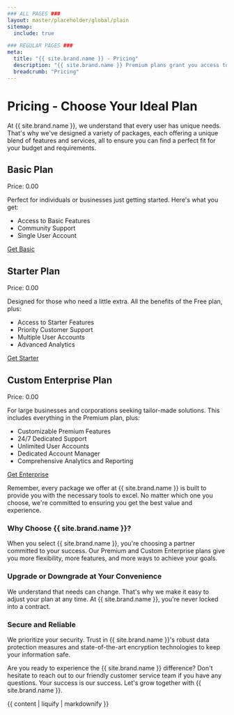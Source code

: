 ```yaml
---
### ALL PAGES ###
layout: master/placeholder/global/plain
sitemap:
  include: true

### REGULAR PAGES ###
meta:
  title: "{{ site.brand.name }} - Pricing"
  description: "{{ site.brand.name }} Premium plans grant you access to more features and support. Get started for free today!"
  breadcrumb: "Pricing"
---
```

# Pricing - Choose Your Ideal Plan

At {{ site.brand.name }}, we understand that every user has unique needs. That's why we've designed a variety of packages, each offering a unique blend of features and services, all to ensure you can find a perfect fit for your budget and requirements.

## Basic Plan

Price: <span class="pricing-amount" data-product-id="basic">0.00</span>

Perfect for individuals or businesses just getting started. Here's what you get:
- Access to Basic Features
- Community Support
- Single User Account

<a href="" class="btn btn-primary pricing-btn" data-product-id="basic" disabled>Get Basic</a>


## Starter Plan

Price: <span class="pricing-amount" data-product-id="starter">0.00</span>

Designed for those who need a little extra. All the benefits of the Free plan, plus:
- Access to Starter Features
- Priority Customer Support
- Multiple User Accounts
- Advanced Analytics

<a href="" class="btn btn-primary pricing-btn" data-product-id="starter" disabled>Get Starter</a>


## Custom Enterprise Plan

Price: <span class="pricing-amount" data-product-id="enterprise-1">0.00</span>

For large businesses and corporations seeking tailor-made solutions. This includes everything in the Premium plan, plus:
- Customizable Premium Features
- 24/7 Dedicated Support
- Unlimited User Accounts
- Dedicated Account Manager
- Comprehensive Analytics and Reporting

<a href="" class="btn btn-primary pricing-btn" data-product-id="enterprise-1" disabled>Get Enterprise</a>


Remember, every package we offer at {{ site.brand.name }} is built to provide you with the necessary tools to excel. No matter which one you choose, we're committed to ensuring you get the best value and experience.

### Why Choose {{ site.brand.name }}?

When you select {{ site.brand.name }}, you're choosing a partner committed to your success. Our Premium and Custom Enterprise plans give you more flexibility, more features, and more ways to achieve your goals.

### Upgrade or Downgrade at Your Convenience

We understand that needs can change. That's why we make it easy to adjust your plan at any time. At {{ site.brand.name }}, you're never locked into a contract.

### Secure and Reliable

We prioritize your security. Trust in {{ site.brand.name }}'s robust data protection measures and state-of-the-art encryption technologies to keep your information safe.

Are you ready to experience the {{ site.brand.name }} difference? Don't hesitate to reach out to our friendly customer service team if you have any questions. Your success is our success. Let's grow together with {{ site.brand.name }}.

{{ content | liquify | markdownify }}
